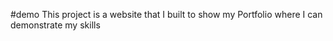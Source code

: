 #demo
This project is a website that I built to show my Portfolio where I can demonstrate my skills
